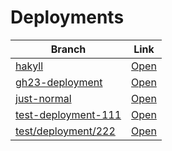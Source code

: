# Deployments

| Branch | Link |
| --- | --- |
| [hakyll](https://github.com/visortelle/haskellfoundation.github.io/tree/) | [Open](https://visortelle.github.io/haskellfoundation.github.io/) |
| [gh23-deployment](https://github.com/visortelle/haskellfoundation.github.io/tree/gh23-deployment) | [Open](https://visortelle.github.io/haskellfoundation.github.io/branches/gh23-deployment) |
| [just-normal](https://github.com/visortelle/haskellfoundation.github.io/tree/just-normal) | [Open](https://visortelle.github.io/haskellfoundation.github.io/branches/just-normal) |
| [test-deployment-111](https://github.com/visortelle/haskellfoundation.github.io/tree/test-deployment-111) | [Open](https://visortelle.github.io/haskellfoundation.github.io/branches/test-deployment-111) |
| [test/deployment/222](https://github.com/visortelle/haskellfoundation.github.io/tree/test/deployment/222) | [Open](https://visortelle.github.io/haskellfoundation.github.io/branches/test-deployment-222) |
